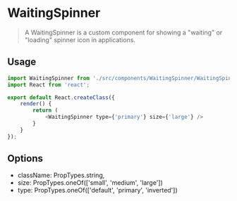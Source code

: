 # WaitingSpinner

> A WaitingSpinner is a custom component for showing a "waiting" or "loading"
spinner icon in applications.

## Usage
```js
import WaitingSpinner from './src/components/WaitingSpinner/WaitingSpinner';
import React from 'react';

export default React.createClass({    
    render() {
        return (
            <WaitingSpinner type={'primary'} size={'large'} />
        }
    }
});
```

## Options
- className: PropTypes.string,
- size: PropTypes.oneOf(['small', 'medium', 'large'])
- type: PropTypes.oneOf(['default', 'primary', 'inverted'])
